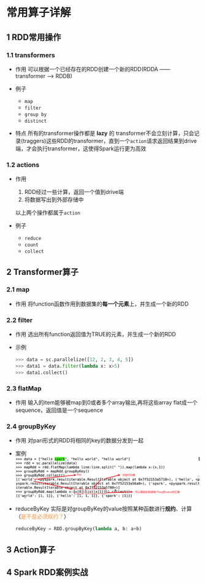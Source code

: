 # 常用算子详解

## 1	RDD常用操作

### 1.1	transformers

- 作用
  可以根据一个已经存在的RDD创建一个新的RDD(RDDA —— transformer ——> RDDB)

- 例子

  - `map`
  - `filter`
  - `group by`
  - `distinct`

- 特点
  所有的transformer操作都是 **lazy** 的
  transformer不会立刻计算，只会记录(traggers)这些RDD的transformer，直到一个`action`请求返回结果到drive端，才会执行transformer，这使得Spark运行更为高效

  

### 1.2	actions

- 作用

  1. RDD经过一些计算，返回一个值到drive端
  2. 将数据写出到外部存储中

  以上两个操作都属于`action`

- 例子

  - `reduce`
  - `count`
  - `collect`



## 2	Transformer算子

### 2.1	map

- 作用
  将function函数作用到数据集的**每一个元素**上，并生成一个新的RDD

### 2.2	filter

- 作用
  选出所有function返回值为TRUE的元素，并生成一个新的RDD

- 示例
  ```python
  >>> data = sc.parallelize([12, 2, 3, 4, 5])
  >>> data1 = data.filter(lambda x: x>5)
  >>> data1.collect()
  ```

### 2.3	flatMap

- 作用
  输入的item能够被map到0或者多个array输出,再将这些array flat成一个sequence，返回值是一个sequence

### 2.4	groupByKey

- 作用
  对pari形式的RDD将相同的key的数据分发到一起
- 案例
  ![image-20230803003628963](image/image-20230803003628963.png)

- reduceByKey
  实际是对groupByKey的value按照某种函数进行**规约**、计算（<font color="#f79646">是不是必须规约？</font>）

  ```python
  reduceByKey = RDD.groupByKey(lambda a, b: a+b)
  ```

  



## 3	 Action算子

## 4	Spark RDD案例实战

